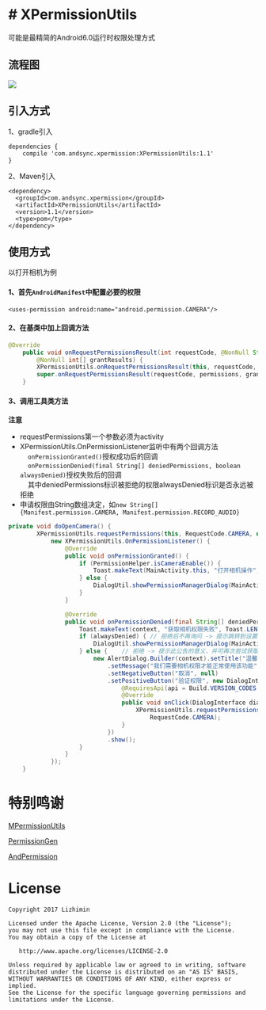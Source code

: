 # # XPermissionUtils
可能是最精简的Android6.0运行时权限处理方式
## 流程图
![](https://github.com/JWBlueLiu/XPermissionUtils/blob/master/art/Flow%20Chart.png?raw=true)
## 引入方式
1、gradle引入
```
dependencies {
    compile 'com.andsync.xpermission:XPermissionUtils:1.1'
}
```
2、Maven引入
```
<dependency>
  <groupId>com.andsync.xpermission</groupId>
  <artifactId>XPermissionUtils</artifactId>
  <version>1.1</version>
  <type>pom</type>
</dependency>
```
## 使用方式
以打开相机为例
#### 1、首先`AndroidManifest`中配置必要的权限
`<uses-permission android:name="android.permission.CAMERA"/>`
#### 2、在基类中加上回调方法
```java
@Override
    public void onRequestPermissionsResult(int requestCode, @NonNull String[] permissions,
        @NonNull int[] grantResults) {
        XPermissionUtils.onRequestPermissionsResult(this, requestCode, permissions, grantResults);
        super.onRequestPermissionsResult(requestCode, permissions, grantResults);
    }
```
#### 3、调用工具类方法
**注意**
* requestPermissions第一个参数必须为activity
* XPermissionUtils.OnPermissionListener监听中有两个回调方法<br/>
&nbsp;&nbsp;&nbsp;&nbsp;`onPermissionGranted()`授权成功后的回调<br/>
&nbsp;&nbsp;&nbsp;&nbsp;`onPermissionDenied(final String[] deniedPermissions, boolean alwaysDenied)`授权失败后的回调<br/>
&nbsp;&nbsp;&nbsp;&nbsp;其中deniedPermissions标识被拒绝的权限alwaysDenied标识是否永远被拒绝
* 申请权限由String数组决定，如`new String[] {Manifest.permission.CAMERA, Manifest.permission.RECORD_AUDIO}`

```java
private void doOpenCamera() {
        XPermissionUtils.requestPermissions(this, RequestCode.CAMERA, new String[] { Manifest.permission.CAMERA },
            new XPermissionUtils.OnPermissionListener() {
                @Override
                public void onPermissionGranted() {
                    if (PermissionHelper.isCameraEnable()) {
                        Toast.makeText(MainActivity.this, "打开相机操作", Toast.LENGTH_LONG).show();
                    } else {
                        DialogUtil.showPermissionManagerDialog(MainActivity.this, "相机");
                    }
                }

                @Override
                public void onPermissionDenied(final String[] deniedPermissions, boolean alwaysDenied) {
                    Toast.makeText(context, "获取相机权限失败", Toast.LENGTH_SHORT).show();
                    if (alwaysDenied) { // 拒绝后不再询问 -> 提示跳转到设置
                        DialogUtil.showPermissionManagerDialog(MainActivity.this, "相机");
                    } else {    // 拒绝 -> 提示此公告的意义，并可再次尝试获取权限
                        new AlertDialog.Builder(context).setTitle("温馨提示")
                            .setMessage("我们需要相机权限才能正常使用该功能")
                            .setNegativeButton("取消", null)
                            .setPositiveButton("验证权限", new DialogInterface.OnClickListener() {
                                @RequiresApi(api = Build.VERSION_CODES.M)
                                @Override
                                public void onClick(DialogInterface dialog, int which) {
                                    XPermissionUtils.requestPermissionsAgain(context, deniedPermissions,
                                        RequestCode.CAMERA);
                                }
                            })
                            .show();
                    }
                }
            });
    }
```

# 特别鸣谢
[MPermissionUtils](https://github.com/Airsaid/MPermissionUtils)

[PermissionGen](https://github.com/lovedise/PermissionGen)

[AndPermission](https://github.com/yanzhenjie/AndPermission)

# License
```text
Copyright 2017 Lizhimin

Licensed under the Apache License, Version 2.0 (the "License");
you may not use this file except in compliance with the License.
You may obtain a copy of the License at

   http://www.apache.org/licenses/LICENSE-2.0

Unless required by applicable law or agreed to in writing, software
distributed under the License is distributed on an "AS IS" BASIS,
WITHOUT WARRANTIES OR CONDITIONS OF ANY KIND, either express or implied.
See the License for the specific language governing permissions and
limitations under the License.
```
